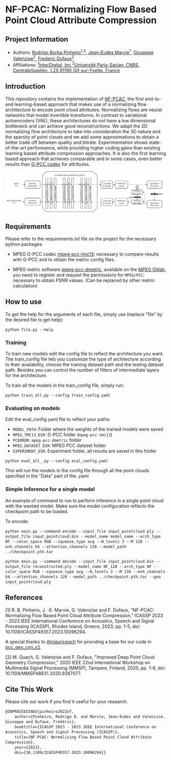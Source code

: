 # NF-PCAC: Normalizing Flow Based Point Cloud Attribute Compression

## Project Information

 - Authors: [Rodrigo Borba Pinheiro<sup>1,2</sup>](https://scholar.google.com/citations?user=fwzu_toAAAAJ&hl=fr&oi=ao), [Jean-Eudes Marvie<sup>1</sup>](https://scholar.google.com/citations?hl=fr&user=eGbpfCYAAAAJ), [Giuseppe Valenzise<sup>2</sup>](https://scholar.google.com/citations?user=7ftDv4gAAAAJ), [Frederic Dufaux<sup>2</sup>](https://scholar.google.com/citations?user=ziqjbTIAAAAJ)
 - Affiliations: [<sup>1</sup>InterDigital, Inc](https://www.interdigital.com),[<sup>2</sup>Université Paris-Saclay, CNRS, CentraleSupélec, L2S 91190 Gif-sur-Yvette, France](https://l2s.centralesupelec.fr/)

## Introduction

This repository contains the implementation of [NF-PCAC](https://ieeexplore.ieee.org/document/10096294), the first end-to-end learning-based approach that makes use of a normalizing flow architecture to encode point cloud attributes. Normalizing flows are neural networks that model invertible transforms. In contrast to variational
autoencoders (VAE), these architectures do not have a low dimensional bottleneck and can achieve good reconstructions. We adapt the 2D normalizing flow architecture to take into consideration the 3D nature and the sparsity of point clouds and we add some approximations to obtain a better trade off between quality and bitrate. Experimentation shows state-of-the-art performance, while providing higher coding gains than existing learning based attribute compression approaches. It is also the first learning based approach that achieves comparable and in some cases, even better results than [G-PCC codec](https://github.com/MPEGGroup/mpeg-pcc-tmc13) for attributes.

<img src="imgs/nf-pcac.jpg" alt="drawing" width="800"/>
<!-- ![img](imgs/normalizing_flow.png) -->


## Requirements

Please refer to the requirements.txt file on the project for the necessary python packages.

* MPEG G-PCC codec [mpeg-pcc-tmc13](https://github.com/MPEGGroup/mpeg-pcc-tmc13): necessary to compare results with G-PCC and to obtain the metric config files.

* MPEG metric software [mpeg-pcc-dmetric](https://git.mpeg.expert/MPEG/3dgh/v-pcc/software/mpeg-pcc-dmetric), available on the [MPEG Gitlab](https://git.mpeg.expert), you need to register and request the permissions for `MPEG/PCC`: necessary to obtain PSNR values. (Can be replaced by other metric calculation)


## How to use

To get the help for the arguments of each file, simply use (replace "file" by the desired file to get help): 

```
python file.py --help
```

### Training

To train new models edit the config file to reflect the architecture you want.
The train_config file lets you customize the type of architecture according to their availability, choose the training dataset path and the testing dataset path. Besides you can control the number of filters of intermediate layers for the architecture.

To train all the models in the train_config file, simply run:

```
python train_all.py --config train_config.yaml
```

### Evaluating on models

Edit the eval_config.yaml file to reflect your paths:
* `MODEL_PATH`: Folder where the weights of the trained models were saved
* `MPEG_TMC13_DIR`: G-PCC folder (`mpeg-pcc-tmc13`)
* `PCERROR`: `mpeg-pcc-dmetric` folder
* `MPEG_DATASET_DIR`: MPEG PCC dataset folder
* `EXPERIMENT_DIR`: Experiment folder, all results are saved in this folder

```
python eval_all_.py --config eval_config.yaml
```
This will run the models in the config file through all the point clouds specified in the "Data" part of the .yaml

### Simple Inference for a single model

An example of command to run to perform inference in a single point cloud with the wanted model.
Make sure the model configuration reflects the checkpoint path to be loaded.

To encode:
```
python main.py --command encode --input_file input_pointcloud.ply --output_file input_pointcloud.bin --model_name model_name --arch_type NF --color_space RGB --squeeze_type avg --N_levels 3 --M 128 --enh_channels 64 --attention_channels 128 --model_path ../checkpoint.pth.tar
```

```
python main.py --command decode --input_file input_pointcloud.bin --output_file reconstructed.ply --model_name NF_128 --arch_type NF --color_space RGB --squeeze_type avg --N_levels 3 --M 128 --enh_channels 64 --attention_channels 128 --model_path ../checkpoint.pth.tar --geo input_pointcloud.ply
```

## References

[1] R. B. Pinheiro, J. -E. Marvie, G. Valenzise and F. Dufaux, "NF-PCAC: Normalizing Flow Based Point Cloud Attribute Compression," ICASSP 2023 - 2023 IEEE International Conference on Acoustics, Speech and Signal Processing (ICASSP), Rhodes Island, Greece, 2023, pp. 1-5, doi: 10.1109/ICASSP49357.2023.10096294.

A special thanks to [@mauriceqch](https://github.com/mauriceqch) for providing a base for our code in [pcc_geo_cnn_v2](https://github.com/mauriceqch/pcc_geo_cnn_v2).

[2] M. Quach, G. Valenzise and F. Dufaux, "Improved Deep Point Cloud Geometry Compression," 2020 IEEE 22nd International Workshop on Multimedia Signal Processing (MMSP), Tampere, Finland, 2020, pp. 1-6, doi: 10.1109/MMSP48831.2020.9287077.

## Cite This Work

Please cite our work if you find it useful for your research:
```
@INPROCEEDINGS{pinheiro2022nf,
    author={Pinheiro, Rodrigo B. and Marvie, Jean-Eudes and Valenzise, Giuseppe and Dufaux, Frédéric},
    booktitle={ICASSP 2023 - 2023 IEEE International Conference on Acoustics, Speech and Signal Processing (ICASSP)}, 
    title={NF-PCAC: Normalizing Flow Based Point Cloud Attribute Compression}, 
    year={2023},
    doi={10.1109/ICASSP49357.2023.10096294}}

```
